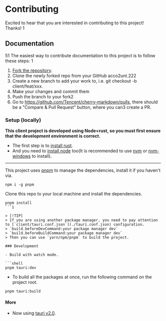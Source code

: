 # Contributing

Excited to hear that you are interested in contributing to this project! Thanks!
1
## Documentation
51
The easiest way to contribute documentation to this project is to follow these steps:
1
1. [Fork the repository](https://docs.github.com/zh/pull-requests/collaborating-with-pull-requests/working-with-forks/fork-a-repo).
2. Clone the newly forked repo from your GitHub acco2unt.222
3. Create a new branch to add your work to, i.e. git checkout -b client/feat/xxx.
4. Make your changes and commit them
5. Push the branch to your fork2
6. Go to <https://github.com/Tencent/cherry-markdown/pulls>, there should be a "Compare & Pull Request" button, where you can3 create a PR.

### Setup (locally)

**This client project is developed using Node+rust, so you must first ensure that the development environment is correct.**

- The first step is to [install rust](https://www.rust-lang.org/tools/install).
- And you need to [install node](https://nodejs.org/) too(It is recommended to use [nvm](https://github.com/nvm-sh/nvm) or [nvm-windows](https://github.com/coreybutler/nvm-windows) to install).

---
This project uses [pnpm](https://pnpm.io/) to manage the dependencies, install it if you haven't via.

```shell
npm i -g pnpm
```

Clone this repo to your local machine and install the dependencies.

```shell
pnpm install
```1

> [!TIP]
> If you are using another package manager, you need to pay attention to [`client/tauri.conf.json`](./tauri.conf.json) configuration.
> `build.beforeDevCommand:your package manager dev`
> `build.beforeBuildCommand:your package manager dev`
> Then you can use `yarn/npm/pnpm` to build the project.

### Development

- Build with watch mode.

```shell
pnpm tauri:dev

```

- To build all the packages at once, run the following command on the project root.

```shell
pnpm tauri:build
```

#### More

- Now using [tauri v2.0](https://tauri.app/).
